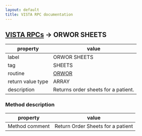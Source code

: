 ```yaml
---
layout: default
title: VISTA RPC documentation
---
```




## [VISTA RPCs](TableOfContent.md) &#8594; ORWOR SHEETS 

 property | value 
--- | --- 
 label | ORWOR SHEETS
 tag | SHEETS
 routine | [ORWOR](http://code.osehra.org/dox/Routine_ORWOR_source.html)
 return value type | ARRAY
 description | Returns order sheets for a patient.


### Method description

 property | value 
--- | --- 
 Method comment | Return Order Sheets for a patient
